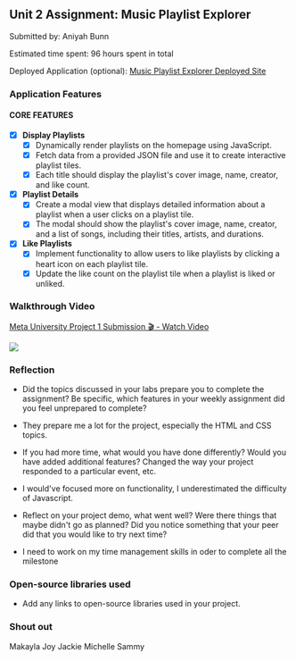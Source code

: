 ## Unit 2 Assignment: Music Playlist Explorer

Submitted by: Aniyah Bunn 

Estimated time spent: 96 hours spent in total

Deployed Application (optional): [Music Playlist Explorer Deployed Site](ADD_LINK_HERE)

### Application Features

#### CORE FEATURES

- [x] **Display Playlists**
  - [x] Dynamically render playlists on the homepage using JavaScript.
  - [x] Fetch data from a provided JSON file and use it to create interactive playlist tiles.
  - [x] Each title should display the playlist's cover image, name, creator, and like count.

- [x] **Playlist Details**
  - [x] Create a modal view that displays detailed information about a playlist when a user clicks on a playlist tile.
  - [x] The modal should show the playlist's cover image, name, creator, and a list of songs, including their titles, artists, and durations.

- [x] **Like Playlists**
  - [x] Implement functionality to allow users to like playlists by clicking a heart icon on each playlist tile.
  - [x] Update the like count on the playlist tile when a playlist is liked or unliked.

### Walkthrough Video

<div>
    <a href="https://www.loom.com/share/d84ffef0adce41b082a3cc77e6257aed">
      <p>Meta University Project 1 Submission 🎬 - Watch Video</p>
    </a>
    <a href="https://www.loom.com/share/d84ffef0adce41b082a3cc77e6257aed">
      <img style="max-width:300px;" src="https://cdn.loom.com/sessions/thumbnails/d84ffef0adce41b082a3cc77e6257aed-1717816821267-with-play.gif">
    </a>
  </div>

### Reflection

* Did the topics discussed in your labs prepare you to complete the assignment? Be specific, which features in your weekly assignment did you feel unprepared to complete?

- They prepare me a lot for the project, especially the HTML and CSS topics.

* If you had more time, what would you have done differently? Would you have added additional features? Changed the way your project responded to a particular event, etc.
  
- I would've focused more on functionality, I underestimated the difficulty of Javascript.
  
* Reflect on your project demo, what went well? Were there things that maybe didn't go as planned? Did you notice something that your peer did that you would like to try next time?

- I  need to work on my time management skills in oder to complete all the milestone 
### Open-source libraries used

- Add any links to open-source libraries used in your project.

### Shout out

Makayla
Joy 
Jackie
Michelle 
Sammy 
